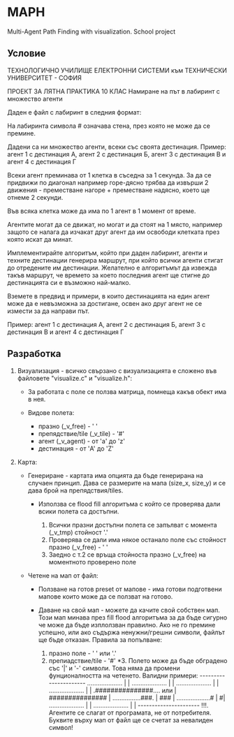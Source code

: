 # MAPH
Multi-Agent Path Finding with visualization. School project

## Условие

ТЕХНОЛОГИЧНО УЧИЛИЩЕ ЕЛЕКТРОННИ СИСТЕМИ към ТЕХНИЧЕСКИ УНИВЕРСИТЕТ - СОФИЯ

ПРОЕКТ ЗА ЛЯТНА ПРАКТИКА 10 КЛАС
Намиране на път в лабиринт с множество агенти

Даден е файл с лабиринт в следния формат:

На лабиринта символа # означава стена, през която не може да се премине.

Дадени са ни множество агенти, всеки със своята дестинация.
Пример: агент 1 с дестинация А, агент 2 с дестинация Б, агент 3 с дестинация В и агент 4 с дестинация Г


Всеки агент преминава от 1 клетка в съседна за 1 секунда. За да се придвижи по диагонал например горе-дясно трябва да извърши 2 движения - преместване нагоре + преместване надясно, което ще отнеме 2 секунди.

Във всяка клетка може да има по 1 агент в 1 момент от време. 

Агентите могат да се движат, но могат и да стоят на 1 място, например защото се налага да изчакат друг агент да им освободи клетката през която искат да минат.

Имплементирайте алгоритъм, който при даден лабиринт, агенти и техните дестинации генерира маршрут, при който всички агенти стигат до отредените им дестинации. 
Желателно е алгоритъмът да извежда такъв маршрут, че времето за което последния агент ще стигне до дестинацията си е възможно най-малко.

Вземете в предвид и примери, в които дестинацията на един агент може да е невъзможна за достигане, освен ако друг агент не се измести за да направи път.

Пример: агент 1 с дестинация А, агент 2 с дестинация Б, агент 3 с дестинация В и агент 4 с дестинация Г

## Разработка

1. Визуализация - всичко свързано с визуализацията е сложено във файловете "visualize.c" и "visualize.h":
    - За работата с поле се ползва матрица, помнеща какъв обект има в нея.
    
    - Видове полета:
        - празно (_v_free) - ' '
        - препядствие/tile (_v_tile) - '#'
        - агент (_v_agent) - от 'a' до 'z'
        - дестинация - от 'A' до 'Z'

2. Карта:
    - Генериране - картата има опцията да бъде генерирана на случаен принцип. Дава се размерите на мапа (size_x, size_y) и се дава брой на препядствия/tiles.
        - Използва се flood fill алгоритъма с който се проверява дали всики полета са достъпни. 

            1. Всички празни достъпни полета се запълват с момента (_v_tmp) стойност '.'
            2. Проверява се дали има някое останало поле със стойност празно (_v_free) - ' '
            3. Заедно с т.2 се връща стойноста празно (_v_free) на моментното проверено поле
    
    - Четене на мап от файл:
        - Ползване на готов preset от мапове - има готови подготвени мапове които може да се ползват на готово.

        - Даване на свой мап - можете да качите свой собствен мап. Този мап минава през fill flood алгоритъма за да бъде сигурно че може да бъде изплолзван правилно. Ако не го премине успешно, или ако съдържа ненужни/грешни символи, файлът ще бъде отказан. Правила за попълване:
            1. празно поле - ' ' или '.'
            2. препиадствие/tile - '#'
            *3. Полето може да бъде обградено със '|' и '-' символи. Това няма да промени фунционалността на четенето. Валидни примери:
                                            ----------------------
                ....................        |                    |
                ....................        |                    |
                ....................        |                    |
                ....................        |                    |
                .###############....  или   | ###############    |
                ................###.        |                ### |
                ...................#        |                   #|
                ....................        |                    |
                ....................        |                    |
                                            ----------------------
            !!!. Агентите се слагат от програмата, не от потребителя. Буквите върху мап от файл ще се счетат за невалиден символ!
